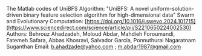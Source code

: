 The Matlab codes of UniBFS Algorithm: 
"UniBFS: A novel uniform-solution-driven binary feature selection algorithm for high-dimensional data"
Swarm and Evolutionary Computation: [https://doi.org/10.1016/j.swevo.2024.101715](https://www.sciencedirect.com/science/article/pii/S2210650224002530)
Authors: Behrouz Ahadzadeh, Moloud Abdar, Mahdieh Foroumandi, Fatemeh Safara, Abbas Khosravi, Salvador García, Ponnuthurai Nagaratnam Suganthan 
Email: b.ahadzade@yahoo.com ; m.abdar1987@gmail.com
